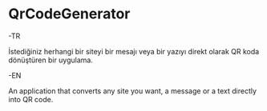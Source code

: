 # QrCodeGenerator

-TR

İstediğiniz herhangi bir siteyi bir mesajı veya bir yazıyı direkt olarak QR koda dönüştüren bir uygulama.

-EN

An application that converts any site you want, a message or a text directly into QR code.
